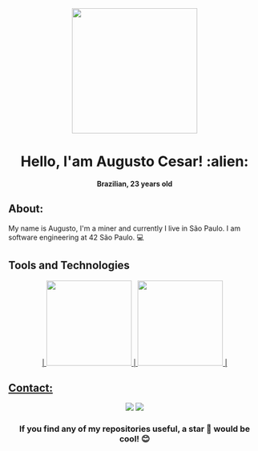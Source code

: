 <div id="header" align="center">
  <img src="https://media.giphy.com/media/irVmlMu1zlgyBYGyxO/giphy.gif" width="250"/>
  <h1>Hello, I'am Augusto Cesar! :alien:</h1>
  <p align="center">  <strong> Brazilian, 23 years old </strong> </p>
</div>

## About:
My name is Augusto, I'm a miner and currently I live in São Paulo.
I am software engineering at 42 São Paulo. 💻

## Tools and Technologies

<div align="center">
  <a href="https://github.com/augustocesar99">
   | <img height="170em" src="https://github-readme-stats.vercel.app/api?username=augustocesar99&show_icons=true&theme=tokyonight&include_all_commits=true&count_private=true"/> | <img height="170em" src="https://github-readme-stats.vercel.app/api/top-langs/?username=augustocesar99&layout=compact&langs_count=7&theme=tokyonight"/> |
</div>



## Contact:
<div align="center"> 
  <a href="mailto:augustocs.ita@gmail.com"><img src="https://img.shields.io/badge/-Gmail-%23333?style=for-the-badge&logo=gmail&logoColor=white" target="_blank"></a>
  <a href="https://www.linkedin.com/in/augcesart/" target="_blank"><img src="https://img.shields.io/badge/-LinkedIn-%230077B5?style=for-the-badge&logo=linkedin&logoColor=white"></a> 
</div>

<h3 align="center">If you find any of my repositories useful, a star 🌟 would be cool! 😊<h3>
